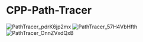 # CPP-Path-Tracer


![PathTracer_pdrK6jp2mx](https://github.com/killereks/CPP-Path-Tracer/assets/10748374/b377331b-e5cb-4f4c-9ccd-32c165d821cf)
![PathTracer_57H4VbHfth](https://github.com/killereks/CPP-Path-Tracer/assets/10748374/e7c15fe4-550a-4f7c-84a4-a8928a264a88)
![PathTracer_OnnZVxdQxB](https://github.com/killereks/CPP-Path-Tracer/assets/10748374/38ab866b-d8cf-4c94-9355-7119acc95844)
